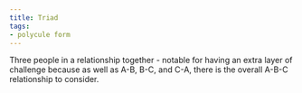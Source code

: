 ```yaml
---
title: Triad
tags:
- polycule form
---
```

Three people in a relationship together - notable for having an extra layer of challenge because as well as A-B, B-C, and C-A, there is the overall A-B-C relationship to consider.